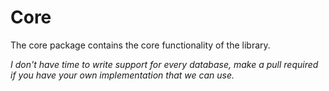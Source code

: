 # Core

The core package contains the core functionality of the library.

*I don't have time to write support for every database, make a pull required if you have your own implementation that we can use.*